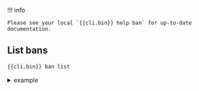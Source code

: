 !!! info 

    Please see your local `{{cli.bin}} help ban` for up-to-date documentation.

## List bans

```bash
{{cli.bin}} ban list
```

<details>
  <summary>example</summary>
```bash
bui@sd:~$ cli ban list
4 local decisions:
+--------+----------------+----------------------+------+--------+---------+--------------------------------+--------+------------+
| SOURCE |       IP       |        REASON        | BANS | ACTION | COUNTRY |               AS               | EVENTS | EXPIRATION |
+--------+----------------+----------------------+------+--------+---------+--------------------------------+--------+------------+
| cli    | 1.1.1.1        | spammer              |    1 | ban    |         |                                |      0 | 23h59m58s  |
| local  | 2.2.2.2        | crowdsecurity/ssh-bf |    1 | ban    | FR      | 3215 Orange                    |      6 | 3h7m30s    |
| local  | 3.3.3.3        | crowdsecurity/ssh-bf |    1 | ban    | US      | 3266 Joao Carlos de Almeida    |      6 | 57m17s     |
|        |                |                      |      |        |         | Silveira trading as Bitcanal   |        |            |
| local  | 4.4.4.4        | crowdsecurity/ssh-bf |    1 | ban    | FR      | 15557 SFR SA                   |      6 | 5m11s      |
+--------+----------------+----------------------+------+--------+---------+--------------------------------+--------+------------+
And 64 records from API, 32 distinct AS, 19 distinct countries

```
</details>

 - `SOURCE` is the source of the decision :
    - "local" : the decision has been taken by {{crowdsec.name}}
    - "cli" : the decision has been made with {{cli.name}} (ie. `{{cli.name}} ban ip 1.2.3.4 24h "because"`)
    - "api" : the decision has been pushed to you by the API (because there is a consensus about this ip)
 - `IP` is the IP or the IP range impacted by the decision
 - `REASON` is the scenario that was triggered (or human-supplied reason)
 - `BANS` is the number of "active" remediation against this IP
 - `COUNTRY` and `AS` are provided by GeoIP enrichment if present
 - `EXPIRATION` is the time left on remediation


Check [command usage](/cscli/cscli_ban_list/) for additional filtering and output control flags.


## Delete a ban

> delete the ban on IP `1.2.3.4`

```bash
{{cli.bin}} ban del ip 1.2.3.4
```

> delete the ban on range 1.2.3.0/24

```bash
{{cli.bin}} ban del range 1.2.3.0/24
```


## Add a ban manually

> Add a ban on IP  `1.2.3.4` for 24 hours, with reason 'web bruteforce'

```bash
{{cli.bin}} ban add ip 1.2.3.4 24h "web bruteforce"
```

> Add a ban on range  `1.2.3.0/24` for 24 hours, with reason 'web bruteforce'

```bash
{{cli.bin}} ban add range 1.2.3.0/24 "web bruteforce"
```



## Flush all existing bans

> Flush all the existing bans

```bash
{{cli.bin}} ban flush
```

!!! warning
     This will as well remove any existing ban



